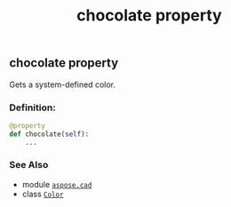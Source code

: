 ﻿---
title: chocolate property
second_title: Aspose.CAD for Python via .NET API References
description: 
type: docs
weight: 310
url: /aspose.cad/color/chocolate/
is_root: false
---

## chocolate property


Gets a system-defined color.
### Definition:
```python
@property
def chocolate(self):
    ...
```

### See Also
* module [`aspose.cad`](../../)
* class [`Color`](/cad/python-net/aspose.cad/color)
